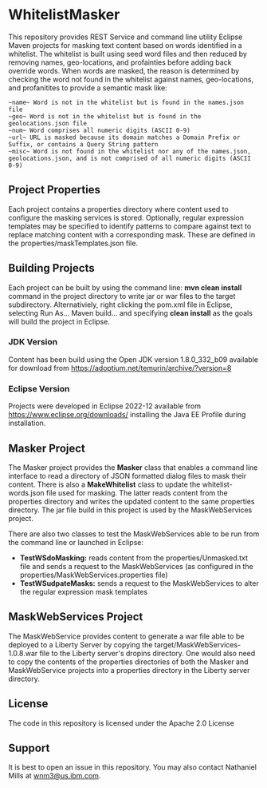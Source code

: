 # WhitelistMasker
This repository provides REST Service and command line utility Eclipse Maven projects for masking text content based on words identified in a whitelist.  The whitelist is built  using seed word files  and then reduced by removing names, geo-locations, and profainties before adding  back override words. When words are masked, the reason is determined by checking the word not found in the whitelist against names, geo-locations, and profanitites to provide a semantic mask like:
```
~name~ Word is not in the whitelist but is found in the names.json file
~geo~ Word is not in the whitelist but is found in the geolocations.json file
~num~ Word comprises all numeric digits (ASCII 0-9)
~url~ URL is masked because its domain matches a Domain Prefix or Suffix, or contains a Query String pattern
~misc~ Word is not found in the whitelist nor any of the names.json, geolocations.json, and is not comprised of all numeric digits (ASCII 0-9)
```

## Project Properties
Each project contains a  properties directory where content used to configure the masking services is stored. Optionally, regular expression templates may be specified to identify patterns to compare against text to replace matching content with a corresponding mask. These are defined in  the properties/maskTemplates.json file. 

## Building Projects
Each project can be  built by using the  command line: **mvn clean install** command in the project directory to write jar or war files to the target subdirectory. Alternativiely, right clicking the pom.xml file in Eclipse, selecting Run As... Maven build... and specifying  **clean  install** as the goals will build the project in Eclipse. 

### JDK Version
Content has been build using the Open  JDK version 1.8.0_332_b09 available  for download from https://adoptium.net/temurin/archive/?version=8

### Eclipse Version
Projects  were developed in Eclipse 2022-12 available from  https://www.eclipse.org/downloads/ installing the Java EE Profile during installation.

## Masker Project
The Masker project provides the **Masker** class that enables a command  line interface to read a directory of JSON formatted dialog files to  mask their content. There is also a **MakeWhitelist** class to update the whitelist-words.json file used for  masking. The latter reads content from the properties directory and writes the updated content to the same properties directory. The jar file build in this project is used by the MaskWebServices project. 

There are also two classes to test  the MaskWebServices able to be run  from the command line or launched in Eclipse:
* **TestWSdoMasking:** reads content from the properties/Unmasked.txt file and sends a request to the MaskWebServices (as configured in the properties/MaskWebServices.properties file)
* **TestWSudpateMasks:** sends a request to the MaskWebServices to alter the regular expression mask templates

## MaskWebServices Project
The MaskWebService provides content  to generate a war file able  to be deployed to a Liberty Server by copying the target/MaskWebServices-1.0.8.war file to the Liberty server's dropins  directory. One would  also need to copy the contents of the properties directories of both the Masker and MaskWebService projects into a properties directory  in the Liberty server  directory.

## License
The  code  in this repository is licensed under the  Apache 2.0 License

## Support
It is best to open an issue in this repository. You may also contact Nathaniel Mills at wnm3@us.ibm.com.